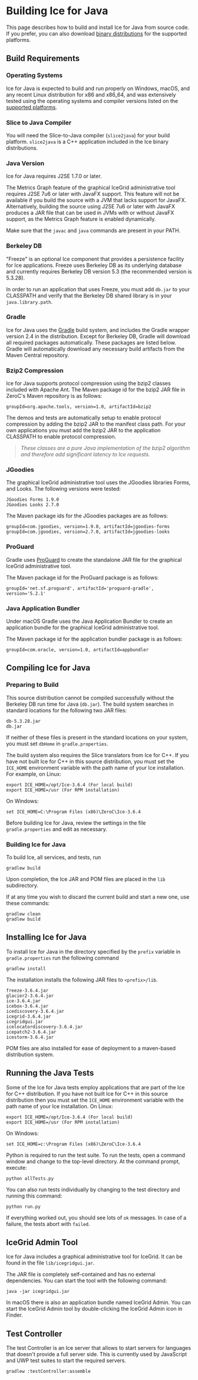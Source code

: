 # Building Ice for Java

This page describes how to build and install Ice for Java from source code. If
you prefer, you can also download [binary distributions][1] for the supported
platforms.

## Build Requirements

### Operating Systems

Ice for Java is expected to build and run properly on Windows, macOS, and any
recent Linux distribution for x86 and x86_64, and was extensively tested using
the operating systems and compiler versions listed on the [supported platforms][2].

### Slice to Java Compiler

You will need the Slice-to-Java compiler (`slice2java`) for your build platform.
`slice2java` is a C++ application included in the Ice binary distributions.

### Java Version

Ice for Java requires J2SE 1.7.0 or later.

The Metrics Graph feature of the graphical IceGrid administrative tool requires
J2SE 7u6 or later with JavaFX support. This feature will not be available if you
build the source with a JVM that lacks support for JavaFX. Alternatively,
building the source using J2SE 7u6 or later with JavaFX produces a JAR file that
can be used in JVMs with or without JavaFX support, as the Metrics Graph feature
is enabled dynamically.

Make sure that the `javac` and `java` commands are present in your PATH.

### Berkeley DB

"Freeze" is an optional Ice component that provides a persistence facility for
Ice applications. Freeze uses Berkeley DB as its underlying database and
currently requires Berkeley DB version 5.3 (the recommended version is 5.3.28).

In order to run an application that uses Freeze, you must add `db.jar` to your
CLASSPATH and verify that the Berkeley DB shared library is in your
`java.library.path`.

### Gradle

Ice for Java uses the [Gradle][3] build system, and includes the Gradle wrapper
version 2.4 in the distribution. Except for Berkeley DB, Gradle will
download all required packages automatically. These packages are listed below.
Gradle will automatically download any necessary build artifacts from the Maven
Central repository.

### Bzip2 Compression

Ice for Java supports protocol compression using the bzip2 classes included
with Apache Ant. The Maven package id for the bzip2 JAR file in ZeroC's Maven
repository is as follows:
```
groupId=org.apache.tools, version=1.0, artifactId=bzip2
```

The demos and tests are automatically setup to enable protocol compression by
adding the bzip2 JAR to the manifest class path. For your own applications you
must add the bzip2 JAR to the application CLASSPATH to enable protocol
compression.

> *These classes are a pure Java implementation of the bzip2 algorithm and
therefore add significant latency to Ice requests.*

### JGoodies

The graphical IceGrid administrative tool uses the JGoodies libraries Forms,
and Looks. The following versions were tested:

    JGoodies Forms 1.9.0
    JGoodies Looks 2.7.0

The Maven package ids for the JGoodies packages are as follows:

    groupId=com.jgoodies, version=1.9.0, artifactId=jgoodies-forms
    groupId=com.jgoodies, version=2.7.0, artifactId=jgoodies-looks

### ProGuard

Gradle uses [ProGuard][4] to create the standalone JAR file for the graphical
IceGrid administrative tool.

The Maven package id for the ProGuard package is as follows:

    groupId='net.sf.proguard', artifactId='proguard-gradle', version='5.2.1'

### Java Application Bundler

Under macOS Gradle uses the Java Application Bundler to create an application
bundle for the graphical IceGrid administrative tool.

The Maven package id for the application bundler package is as follows:

    groupId=com.oracle, version=1.0, artifactId=appbundler

## Compiling Ice for Java

### Preparing to Build

This source distribution cannot be compiled successfully without the Berkeley DB
run time for Java (`db.jar`). The build system searches in standard locations
for the following two JAR files:

    db-5.3.28.jar
    db.jar

If neither of these files is present in the standard locations on your system,
you must set `dbHome` in `gradle.properties`.

The build system also requires the Slice translators from Ice for C++. If you
have not built Ice for C++ in this source distribution, you must set the
`ICE_HOME` environment variable with the path name of your Ice installation.
For example, on Linux:
```
export ICE_HOME=/opt/Ice-3.6.4 (For local build)
export ICE_HOME=/usr (For RPM installation)
```

On Windows:
```
set ICE_HOME=C:\Program Files (x86)\ZeroC\Ice-3.6.4
```

Before building Ice for Java, review the settings in the file
`gradle.properties` and edit as necessary.

### Building Ice for Java

To build Ice, all services, and tests, run
```
gradlew build
```

Upon completion, the Ice JAR and POM files are placed in the `lib` subdirectory.

If at any time you wish to discard the current build and start a new one, use
these commands:
```
gradlew clean
gradlew build
```

## Installing Ice for Java

To install Ice for Java in the directory specified by the `prefix` variable in
`gradle.properties` run the following command
```
gradlew install
```

The installation installs the following JAR files to `<prefix>/lib`.

    freeze-3.6.4.jar
    glacier2-3.6.4.jar
    ice-3.6.4.jar
    icebox-3.6.4.jar
    icediscovery-3.6.4.jar
    icegrid-3.6.4.jar
    icegridgui.jar
    icelocatordiscovery-3.6.4.jar
    icepatch2-3.6.4.jar
    icestorm-3.6.4.jar

POM files are also installed for ease of deployment to a maven-based
distribution system.

## Running the Java Tests

Some of the Ice for Java tests employ applications that are part of the Ice for
C++ distribution. If you have not built Ice for C++ in this source distribution
then you must set the `ICE_HOME` environment variable with the path name of your
Ice installation. On Linux:
```
export ICE_HOME=/opt/Ice-3.6.4 (For local build)
export ICE_HOME=/usr (For RPM installation)
```

On Windows:
```
set ICE_HOME=c:\Program Files (x86)\ZeroC\Ice-3.6.4
```

Python is required to run the test suite. To run the tests, open a command
window and change to the top-level directory. At the command prompt, execute:
```
python allTests.py
```

You can also run tests individually by changing to the test directory and
running this command:
```
python run.py
```

If everything worked out, you should see lots of `ok` messages. In case of a
failure, the tests abort with `failed`.

## IceGrid Admin Tool

Ice for Java includes a graphical administrative tool for IceGrid. It can be
found in the file `lib/icegridgui.jar`.

The JAR file is completely self-contained and has no external dependencies.
You can start the tool with the following command:
```
java -jar icegridgui.jar
```

In macOS there is also an application bundle named IceGrid Admin. You can start
the IceGrid Admin tool by double-clicking the IceGrid Admin icon in Finder.

## Test Controller

The test Controller is an Ice server that allows to start servers for languages
that doesn't provide a full server side. This is currently used by JavaScript
and UWP test suites to start the required servers.
```
gradlew :testController:assemble
```

[1]: https://zeroc.com/downloads/ice
[2]: https://doc.zeroc.com/display/Ice36/Supported+Platforms+for+Ice+and+IceTouch+3.6.4
[3]: http://gradle.org
[4]: http://proguard.sourceforge.net
